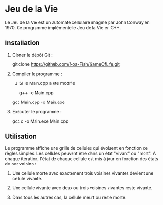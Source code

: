 # Jeu de la Vie

Le Jeu de la Vie est un automate cellulaire imaginé par John Conway en 1970. Ce programme implémente le Jeu de la Vie en C++.

## Installation

1. Cloner le dépôt Git :

    git clone  https://github.com/Noa-Fish/GameOfLife.git

2. Compiler le programme :
    
    1. Si le Main.cpp a été modifié
    
          g++ -c Main.cpp

    gcc Main.cpp -o Main.exe 

3. Exécuter le programme :

    gcc c -o Main.exe Main.cpp


## Utilisation

Le programme affiche une grille de cellules qui évoluent en fonction de règles simples. Les cellules peuvent être dans un état "vivant" ou "mort". À chaque itération, l'état de chaque cellule est mis à jour en fonction des états de ses voisins :

1. Une cellule morte avec exactement trois voisines vivantes devient une cellule vivante.

2. Une cellule vivante avec deux ou trois voisines vivantes reste vivante.

3. Dans tous les autres cas, la cellule meurt ou reste morte.

